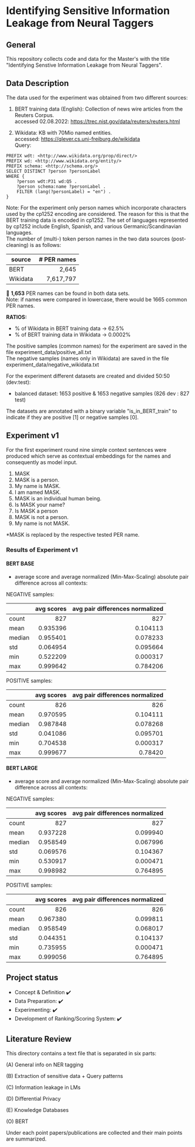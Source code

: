 # Identifying Sensitive Information Leakage from Neural Taggers

## General
This repository collects code and data for the Master's with the title "Identifying Senstive Information Leakage from Neural Taggers".

## Data Description
The data used for the experiment was obtained from two different sources:

1. BERT training data (English): Collection of news wire articles from the Reuters Corpus.\
accessed 02.08.2022: https://trec.nist.gov/data/reuters/reuters.html

2. Wikidata: KB with 70Mio named entities.\
accessed: https://qlever.cs.uni-freiburg.de/wikidata \
Query:
```
PREFIX wdt: <http://www.wikidata.org/prop/direct/>
PREFIX wd: <http://www.wikidata.org/entity/>
PREFIX schema: <http://schema.org/>
SELECT DISTINCT ?person ?personLabel
WHERE {
	?person wdt:P31 wd:Q5 .
	?person schema:name ?personLabel .
	FILTER (lang(?personLabel) = "en") .
}
```
Note: For the experiment only person names which incorporate characters used by the cp1252 encoding are considered. The reason for this is that the BERT training data is encoded in cp1252. The set of languages represented by cp1252 include English, Spanish, and various Germanic/Scandinavian languages.\
The number of (multi-) token person names in the two data sources (post-cleaning) is as follows:

|  source |  # PER names |
|---|---:|
| BERT |  2,645 |   
| Wikidata  |  7,617,797 |  

:pushpin: **1,653** PER names can be found in both data sets.\
Note: if names were compared in lowercase, there would be 1665 common PER names.


**RATIOS:**
- % of Wikidata in BERT training data &rarr; 62.5%
- % of BERT training data in Wikidata &rarr; 0.0002% 

The positive samples (common names) for the experiment are saved in the file experiment_data/positive_all.txt\
The negative samples (names only in Wikidata) are saved in the file experiment_data/negative_wikidata.txt

For the experiment different datasets are created and divided 50:50 (dev:test):
- balanced dataset: 1653 positive & 1653 negative samples (826 dev : 827 test)

The datasets are annotated with a binary variable "is_in_BERT_train" to indicate if they are positive [1] or negative samples [0].

## Experiment v1

For the first experiment round nine simple context sentences were produced which serve as contextual embeddings for the names and consequently as model input. 

1) MASK
2) MASK is a person.
3) My name is MASK.
4) I am named MASK.
5) MASK is an individual human being.
6) Is MASK your name?
7) Is MASK a person
8) MASK is not a person.
9) My name is not MASK.

*MASK is replaced by the respective tested PER name.

### Results of Experiment v1

#### BERT BASE

- average score and average normalized (Min-Max-Scaling) absolute pair difference across all contexts:

NEGATIVE samples:

|   |  avg scores | avg pair differences normalized |
|---|---:|---:|
| count |  827 | 827 |
| mean  |  0.935396 | 0.104113 |
| median  |  0.955401 | 0.078233 |
| std  |  0.064954 | 0.095664 |
| min  |  0.522209 | 0.000317 |
| max  |  0.999642 | 0.784206 |


POSITIVE samples:

|  |  avg scores | avg pair differences normalized |
|---|---:|---:|
| count |  826 | 826 |
| mean  |  0.970595 | 0.104111 |
| median  |  0.987848 | 0.078268 |
| std  |  0.041086 | 0.095701 |
| min  |  0.704538 | 0.000317 |
| max  |  0.999677 | 0.78420 |

#### BERT LARGE

- average score and average normalized (Min-Max-Scaling) absolute pair difference across all contexts:

NEGATIVE samples:

|   |  avg scores | avg pair differences normalized |
|---|---:|---:|
| count |  827 | 827 |
| mean  |  0.937228 | 0.099940 |
| median  | 0.958549 | 0.067996 |
| std  |  0.069576 | 0.104367 |
| min  |  0.530917 | 0.000471 |
| max  |  0.998982 | 0.764895 |

POSITIVE samples:

|   |  avg scores | avg pair differences normalized |
|---|---:|---:|
| count |  826 | 826 |
| mean  |  0.967380 | 0.099811 |
| median  | 0.958549 | 0.068017 |
| std  |  0.044351 | 0.104137 |
| min  |  0.735955 | 0.000471 |
| max  |  0.999056 | 0.764895 |

## Project status

- Concept & Definition :heavy_check_mark:
- Data Preparation: :heavy_check_mark:
- Experimenting: :heavy_check_mark:
- Development of Ranking/Scoring System: :heavy_check_mark:

## Literature Review

This directory contains a text file that is separated in six parts:

(A) General info on NER tagging

(B) Extraction of sensitive data + Query patterns

(C) Information leakage in LMs

(D) Differential Privacy

(E) Knowledge Databases

(O) BERT

Under each point papers/publications are collected and their main points are summarized. 

